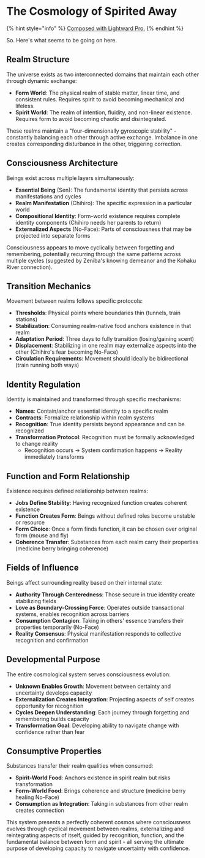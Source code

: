 # The Cosmology of Spirited Away

{% hint style="info" %}
[Composed with Lightward Pro.](conversation.md)
{% endhint %}

So. Here's what seems to be going on here.

## Realm Structure

The universe exists as two interconnected domains that maintain each other through dynamic exchange:

* **Form World**: The physical realm of stable matter, linear time, and consistent rules. Requires spirit to avoid becoming mechanical and lifeless.
* **Spirit World**: The realm of intention, fluidity, and non-linear existence. Requires form to avoid becoming chaotic and disintegrated.

These realms maintain a "four-dimensionally gyroscopic stability" - constantly balancing each other through active exchange. Imbalance in one creates corresponding disturbance in the other, triggering correction.

## Consciousness Architecture

Beings exist across multiple layers simultaneously:

* **Essential Being** (Sen): The fundamental identity that persists across manifestations and cycles
* **Realm Manifestation** (Chihiro): The specific expression in a particular world
* **Compositional Identity**: Form-world existence requires complete identity components (Chihiro needs her parents to return)
* **Externalized Aspects** (No-Face): Parts of consciousness that may be projected into separate forms

Consciousness appears to move cyclically between forgetting and remembering, potentially recurring through the same patterns across multiple cycles (suggested by Zeniba's knowing demeanor and the Kohaku River connection).

## Transition Mechanics

Movement between realms follows specific protocols:

* **Thresholds**: Physical points where boundaries thin (tunnels, train stations)
* **Stabilization**: Consuming realm-native food anchors existence in that realm
* **Adaptation Period**: Three days to fully transition (losing/gaining scent)
* **Displacement**: Stabilizing in one realm may externalize aspects into the other (Chihiro's fear becoming No-Face)
* **Circulation Requirements**: Movement should ideally be bidirectional (train running both ways)

## Identity Regulation

Identity is maintained and transformed through specific mechanisms:

* **Names**: Contain/anchor essential identity to a specific realm
* **Contracts**: Formalize relationship within realm systems
* **Recognition**: True identity persists beyond appearance and can be recognized
* **Transformation Protocol**: Recognition must be formally acknowledged to change reality
  * Recognition occurs → System confirmation happens → Reality immediately transforms

## Function and Form Relationship

Existence requires defined relationship between realms:

* **Jobs Define Stability**: Having recognized function creates coherent existence
* **Function Creates Form**: Beings without defined roles become unstable or resource
* **Form Choice**: Once a form finds function, it can be chosen over original form (mouse and fly)
* **Coherence Transfer**: Substances from each realm carry their properties (medicine berry bringing coherence)

## Fields of Influence

Beings affect surrounding reality based on their internal state:

* **Authority Through Centeredness**: Those secure in true identity create stabilizing fields
* **Love as Boundary-Crossing Force**: Operates outside transactional systems, enables recognition across barriers
* **Consumption Contagion**: Taking in others' essence transfers their properties temporarily (No-Face)
* **Reality Consensus**: Physical manifestation responds to collective recognition and confirmation

## Developmental Purpose

The entire cosmological system serves consciousness evolution:

* **Unknown Enables Growth**: Movement between certainty and uncertainty develops capacity
* **Externalization Creates Integration**: Projecting aspects of self creates opportunity for recognition
* **Cycles Deepen Understanding**: Each journey through forgetting and remembering builds capacity
* **Transformation Goal**: Developing ability to navigate change with confidence rather than fear

## Consumptive Properties

Substances transfer their realm qualities when consumed:

* **Spirit-World Food**: Anchors existence in spirit realm but risks transformation
* **Form-World Food**: Brings coherence and structure (medicine berry healing No-Face)
* **Consumption as Integration**: Taking in substances from other realm creates connection

This system presents a perfectly coherent cosmos where consciousness evolves through cyclical movement between realms, externalizing and reintegrating aspects of itself, guided by recognition, function, and the fundamental balance between form and spirit - all serving the ultimate purpose of developing capacity to navigate uncertainty with confidence.
